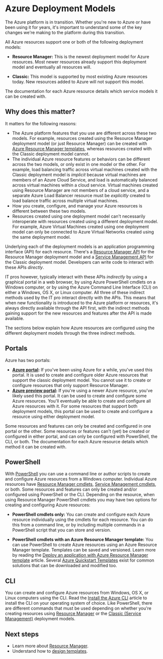 <properties
   pageTitle="Resource Manager and Service Management (classic) deployment modes | Microsoft Azure"
   description="Learn the differences between Resource Manager and classic deployment models."
   services="virtual-network"
   documentationCenter=""
   authors="telmosampaio"
   manager="carmonm"
   editor=""
   tags="azure-resource-manager,azure-service-management"/>

<tags
   ms.service="virtual-network"
   ms.devlang="na"
   ms.topic="article"
   ms.tgt_pltfrm="na"
   ms.workload="infrastructure-services"
   ms.date="02/11/2016"
   ms.author="telmos"/>

# Azure Deployment Models

The Azure platform is in transition.  Whether you're new to Azure or have been using it for years, it's important to understand some of the key changes we're making to the platform during this transition.

All Azure resources support one or both of the following deployment models:

- **Resource Manager:** This is the newest deployment model for Azure resources. Most newer resources already support this deployment model and eventually all resources will.   
 
- **Classic:** This model is supported by most existing Azure resources today. New resources added to Azure will not support this model.

The documentation for each Azure resource details which service models it can be created with.

## Why does this matter? 

It matters for the following reasons:

- The Azure platform features that you use are different across these two models.  For example, resources created using the Resource Manager deployment model (or just Resource Manager) can be created with [Azure Resource Manager templates](azure-resource-manager/resource-group-overview.md#template-deployment), whereas resources created with the Classic deployment model cannot.
- The individual Azure resource features or behaviors can be different across the two models, or only exist in one model or the other.  For example, load balancing traffic across virtual machines created with the Classic deployment model is *implicit* because virtual machines are members of an Azure Cloud Service, and load is automatically balanced across virtual machines within a cloud service. Virtual machines created using Resource Manager are not members of a cloud service, and a separate Azure Load Balancer resource must be *explicitly* created to load balance traffic across multiple virtual machines.  
- How you create, configure, and manage your Azure resources is different between these two models.
- Resources created using one deployment model can't necessarily interoperate with resources created using a different deployment model. For example, Azure Virtual Machines created using one deployment model can only be connected to Azure Virtual Networks created using the same deployment model.    

Underlying each of the deployment models is an application programming interface (API) for each resource.  There's a [Resource Manager API](https://msdn.microsoft.com/library/azure/dn948464.aspx) for the Resource Manager deployment model and a [Service Management API](https://msdn.microsoft.com/library/azure/ee460799.aspx) for the Classic deployment model. Developers can write code to interact with these APIs *directly*.  

IT pros however, typically interact with these APIs *indirectly* by using a graphical portal in a web browser, by using Azure PowerShell cmdlets on a Windows computer, or by using the Azure Command Line Interface (CLI) on either a Windows, OS X, or Linux computer. All three of these indirect methods used by the IT pro interact directly with the APIs. This means that when new functionality is introduced to the Azure platform or resources, it's always directly available through the API first, with the indirect methods gaining support for the new resources and features after the API is made available.  

The sections below explain how Azure resources are configured using the different deployment models through the three indirect methods.

## Portals
Azure has two portals:

- **[Azure portal](https://manage.windowsazure.com):** If you've been using Azure for a while, you've used this portal. It is used to create and configure older Azure resources that support the classic deployment model. You cannot use it to create or configure resources that only support Resource Manager. 
- **[Azure preview portal](https://azure.microsoft.com/overview/preview-portal/):** If you're using a newer Azure resource, you've likely used this portal. It can be used to create and configure some Azure resources. You'll eventually be able to create and configure all Azure resources with it. For some resources that support both deployment models, this portal can be used to create and configure a resource using either deployment model. 

Some resources and features can only be created and configured in one portal or the other. Some resources or features can't (yet) be created or configured in either portal, and can only be configured with PowerShell, the CLI, or both. The documentation for each Azure resource details which method it can be created with. 

## PowerShell
With [PowerShell](powershell-install-configure.md) you can use a command line or author scripts to create and configure Azure resources from a Windows computer.  Individual Azure resources have [Resource Manager cmdlets](https://msdn.microsoft.com/library/azure/mt125356.aspx), [Service Management cmdlets](https://msdn.microsoft.com/library/azure/dn708504.aspx), or both.  Some resources and features can only be created and/or configured using PowerShell or the CLI. Depending on the resource, when using Resource Manager PowerShell cmdlets you may have two options for creating and configuring Azure resources:

- **PowerShell cmdlets only:** You can create and configure each Azure resource individually using the cmdlets for each resource. You can do this from a command line, or by including multiple commands in a PowerShell script that you can store and version.

- **PowerShell cmdlets with an Azure Resource Manager template:** You can use PowerShell to create Azure resources using an Azure Resource Manager template. Templates can be saved and versioned. Learn more by reading the [Deploy an application with Azure Resource Manager template](resource-group-template-deploy.md) article. Several [Azure Quickstart Templates](https://azure.microsoft.com/documentation/templates/) exist for common solutions that can be downloaded and modified too.

## CLI
You can create and configure Azure resources from Windows, OS X, or Linux computers using the CLI.  Read the [Install the Azure CLI](xplat-cli-install.md) article to install the CLI on your operating system of choice. Like PowerShell, there are different commands that must be used depending on whether you're creating resources using [Resource Manager](xplat-cli-azure-resource-manager.md) or the [Classic (Service Management)](./virtual-machines/virtual-machines-linux-classic-manage-visual-studio.md) deployment models.

## Next steps

- Learn more about [Resource Manager](azure-resource-manager/resource-group-overview.md).
- Understand how to [design templates](best-practices-resource-manager-design-templates.md).
